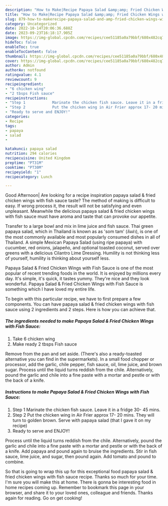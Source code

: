 ```yaml
---
description: "How to Make|Recipe Papaya Salad &amp;amp; Fried Chicken Wings with Fish Sauce {That is Delicious"
title: "How to Make|Recipe Papaya Salad &amp;amp; Fried Chicken Wings with Fish Sauce {That is Delicious"
slug: 879-how-to-makerecipe-papaya-salad-and-amp-fried-chicken-wings-with-fish-sauce-that-is-delicious
category: Uncategorized
date: 2022-10-14T20:06:36.688Z
date: 2023-09-23T16:18:17.905Z
image: https://img-global.cpcdn.com/recipes/cee51185a0a79bbf/680x482cq70/papaya-salad-fried-chicken-wings-with-fish-sauce-recipe-main-photo.jpg
hideToc: false
enableToc: true
enableTocContent: false
thumbnail: https://img-global.cpcdn.com/recipes/cee51185a0a79bbf/680x482cq70/papaya-salad-fried-chicken-wings-with-fish-sauce-recipe-main-photo.jpg
cover: https://img-global.cpcdn.com/recipes/cee51185a0a79bbf/680x482cq70/papaya-salad-fried-chicken-wings-with-fish-sauce-recipe-main-photo.jpg
author: Admin
authorAv: notfound
ratingvalue: 4.1
reviewcount: 9
recipeingredient:
- "6 chicken wing"
- "2 tbsps Fish sauce"
recipeinstructions:
- "Step 1            Marinate the chicken fish sauce. Leave it in a fridge 30- 45 mins."
- "Step 2            Put the chicken wing in Air Frier approx 17- 20 mins. They will turn to golden brown. Serve with papaya salad (that I gave it on my recipe)"
- "Ready to serve and ENJOY!"
categories:
- Recipe
tags:
- papaya
- salad
- 

katakunci: papaya salad  
nutrition: 294 calories
recipecuisine: United Kingdom
preptime: "PT31M"
cooktime: "PT30M"
recipeyield: "1"
recipecategory: Lunch

---
```



Good Afternoon| Are looking for a recipe inspiration papaya salad &amp; fried chicken wings with fish sauce taste? The method of making is difficult to easy. If wrong process it, the result will not be satisfying and even unpleasant. Meanwhile the delicious papaya salad &amp; fried chicken wings with fish sauce must have aroma and taste that can provoke our appetite.





Transfer to a large bowl and mix in lime juice and fish sauce. Thai green papaya salad, which in Thailand is known as as &#39;som tam&#39; (ส้มตำ), is one of the most commonly available and most popularly consumed dishes in all of Thailand. A simple Mexican Papaya Salad (using ripe papaya) with cucumber, red onions, jalapeño, and optional toasted coconut, served over greens with a delicious Cilantro Lime Dressing. Humility is not thinking less of yourself, humility is thinking about yourself less.

Papaya Salad &amp; Fried Chicken Wings with Fish Sauce is one of the most popular of recent trending foods in the world. It is enjoyed by millions every day. It's simple, it's quick, it tastes yummy. They're nice and they look wonderful. Papaya Salad &amp; Fried Chicken Wings with Fish Sauce is something which I have loved my entire life.


To begin with this particular recipe, we have to first prepare a few components. You can have papaya salad &amp; fried chicken wings with fish sauce using 2 ingredients and 2 steps. Here is how you can achieve that.

<!--inarticleads1-->

##### The ingredients needed to make Papaya Salad &amp; Fried Chicken Wings with Fish Sauce:

1. Take 6 chicken wing
1. Make ready 2 tbsps Fish sauce


Remove from the pan and set aside. (There&#39;s also a ready-toasted alternative you can find in the supermarkets). In a small food chopper or processor, add the garlic, chile pepper, fish sauce, oil, lime juice, and brown sugar. Process until the liquid turns reddish from the chile. Alternatively, pound the garlic and chile into a fine paste with a mortar and pestle or with the back of a knife. 

<!--inarticleads2-->

##### Instructions to make Papaya Salad &amp; Fried Chicken Wings with Fish Sauce:

1. Step 1            Marinate the chicken fish sauce. Leave it in a fridge 30- 45 mins.
1. Step 2            Put the chicken wing in Air Frier approx 17- 20 mins. They will turn to golden brown. Serve with papaya salad (that I gave it on my recipe)
1. Ready to serve and ENJOY!

Process until the liquid turns reddish from the chile. Alternatively, pound the garlic and chile into a fine paste with a mortar and pestle or with the back of a knife. Add papaya and pound again to bruise the ingredients. Stir in fish sauce, lime juice, and sugar, then pound again. Add tomato and pound to combine. 

So that is going to wrap this up for this exceptional food papaya salad &amp; fried chicken wings with fish sauce recipe. Thanks so much for your time. I'm sure you will make this at home. There is gonna be interesting food in home recipes coming up. Remember to bookmark this page in your browser, and share it to your loved ones, colleague and friends. Thanks again for reading. Go on get cooking!
